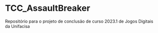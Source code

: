 # TCC_AssaultBreaker
Repositório para o projeto de conclusão de curso 2023.1 de Jogos Digitais da Unifacisa
